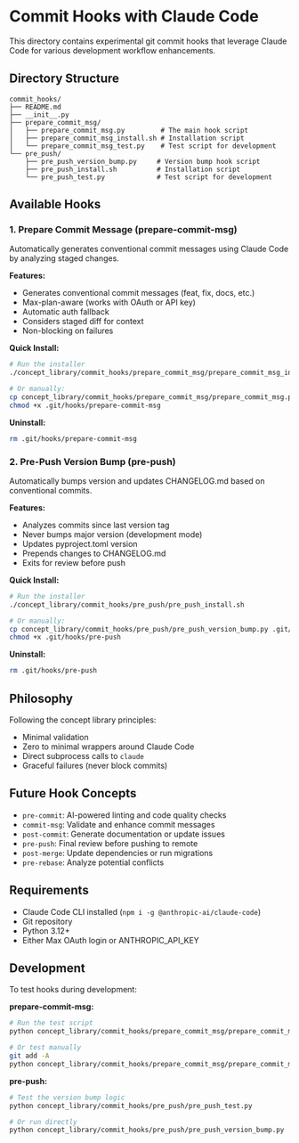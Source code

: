 # Commit Hooks with Claude Code

This directory contains experimental git commit hooks that leverage Claude Code for various development workflow enhancements.

## Directory Structure

```
commit_hooks/
├── README.md
├── __init__.py
├── prepare_commit_msg/
│   ├── prepare_commit_msg.py         # The main hook script
│   ├── prepare_commit_msg_install.sh # Installation script
│   └── prepare_commit_msg_test.py    # Test script for development
└── pre_push/
    ├── pre_push_version_bump.py     # Version bump hook script
    ├── pre_push_install.sh          # Installation script
    └── pre_push_test.py             # Test script for development
```

## Available Hooks

### 1. Prepare Commit Message (prepare-commit-msg)

Automatically generates conventional commit messages using Claude Code by analyzing staged changes.

**Features:**
- Generates conventional commit messages (feat, fix, docs, etc.)
- Max-plan-aware (works with OAuth or API key)
- Automatic auth fallback
- Considers staged diff for context
- Non-blocking on failures

**Quick Install:**
```bash
# Run the installer
./concept_library/commit_hooks/prepare_commit_msg/prepare_commit_msg_install.sh

# Or manually:
cp concept_library/commit_hooks/prepare_commit_msg/prepare_commit_msg.py .git/hooks/prepare-commit-msg
chmod +x .git/hooks/prepare-commit-msg
```

**Uninstall:**
```bash
rm .git/hooks/prepare-commit-msg
```

### 2. Pre-Push Version Bump (pre-push)

Automatically bumps version and updates CHANGELOG.md based on conventional commits.

**Features:**
- Analyzes commits since last version tag
- Never bumps major version (development mode)
- Updates pyproject.toml version
- Prepends changes to CHANGELOG.md
- Exits for review before push

**Quick Install:**
```bash
# Run the installer
./concept_library/commit_hooks/pre_push/pre_push_install.sh

# Or manually:
cp concept_library/commit_hooks/pre_push/pre_push_version_bump.py .git/hooks/pre-push
chmod +x .git/hooks/pre-push
```

**Uninstall:**
```bash
rm .git/hooks/pre-push
```

## Philosophy

Following the concept library principles:
- Minimal validation
- Zero to minimal wrappers around Claude Code
- Direct subprocess calls to `claude`
- Graceful failures (never block commits)

## Future Hook Concepts

- `pre-commit`: AI-powered linting and code quality checks
- `commit-msg`: Validate and enhance commit messages  
- `post-commit`: Generate documentation or update issues
- `pre-push`: Final review before pushing to remote
- `post-merge`: Update dependencies or run migrations
- `pre-rebase`: Analyze potential conflicts

## Requirements

- Claude Code CLI installed (`npm i -g @anthropic-ai/claude-code`)
- Git repository
- Python 3.12+
- Either Max OAuth login or ANTHROPIC_API_KEY

## Development

To test hooks during development:

**prepare-commit-msg:**
```bash
# Run the test script
python concept_library/commit_hooks/prepare_commit_msg/prepare_commit_msg_test.py

# Or test manually
git add -A
python concept_library/commit_hooks/prepare_commit_msg/prepare_commit_msg.py .git/COMMIT_EDITMSG
```

**pre-push:**
```bash
# Test the version bump logic
python concept_library/commit_hooks/pre_push/pre_push_test.py

# Or run directly
python concept_library/commit_hooks/pre_push/pre_push_version_bump.py
```
